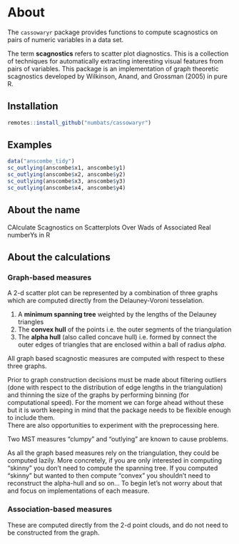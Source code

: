 
<!-- README.md is generated from README.Rmd. Please edit that file -->

# About

<!-- badges: start -->
<!-- badges: end -->

The `cassowaryr` package provides functions to compute scagnostics on pairs
of numeric variables in a data set.

The term **scagnostics** refers to scatter plot diagnostics. This is a
collection of techniques for automatically extracting interesting visual
features from pairs of variables. This package is an implementation of
graph theoretic scagnostics developed by Wilkinson, Anand, and Grossman
(2005) in pure R.

## Installation

``` r
remotes::install_github("numbats/cassowaryr")
```

## Examples

``` r
data("anscombe_tidy")
sc_outlying(anscombe$x1, anscombe$y1)
sc_outlying(anscombe$x2, anscombe$y2)
sc_outlying(anscombe$x3, anscombe$y3)
sc_outlying(anscombe$x4, anscombe$y4)
```
## About the name

CAlculate Scagnostics on Scatterplots Over Wads of Associated Real numberYs in R

## About the calculations

### Graph-based measures

A 2-d scatter plot can be represented by a combination of three graphs
which are computed directly from the Delauney-Voroni tesselation.

1.  A **minimum spanning tree** weighted by the lengths of the Delauney
    triangles
2.  The **convex hull** of the points i.e. the outer segments of the
    triangulation
3.  The **alpha hull** (also called concave hull) i.e. formed by
    connect the outer edges of triangles that are enclosed within a ball
    of radius *alpha*.

All graph based scagnostic measures are computed with respect to these
three graphs.

Prior to graph construction decisions must be made about filtering
outliers (done with respect to the distribution of edge lengths in the
triangulation) and thinning the size of the graphs by performing binning
(for computational speed). For the moment we can forge ahead without
these but it is worth keeping in mind that the package needs to be
flexible enough to include them.  
There are also opportunities to experiment with the preprocessing here.

Two MST measures “clumpy” and “outlying” are known to cause problems.

As all the graph based measures rely on the triangulation, they could be
computed lazily. More concretely, if you are only interested in
computing “skinny” you don’t need to compute the spanning tree. If you
computed “skinny” but wanted to then compute “convex” you shouldn’t need
to reconstruct the alpha-hull and so on… To begin let’s not worry about
that and focus on implementations of each measure.

### Association-based measures

These are computed directly from the 2-d point clouds, and do not need
to be constructed from the graph.
